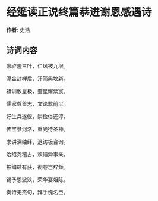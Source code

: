 # 经筵读正说终篇恭进谢恩感遇诗

**作者**: 史浩

## 诗词内容

帝祚隆三叶，仁风被九垠。

泥金封禅后，汗简典坟新。

祖训敷皇极，奎星耀紫宸。

儒家尊首志，文论歉前尘。

好生兵遂偃，崇俭俗还淳。

传宝参河洛，重光待圣神。

求讲深䌷绎，退访极咨询。

治绍尧稽古，欢谐舜事亲。

披编兹有获，彻卷岂辞频。

锡予恩波浃，荣华宴俎陈。

奏诗无杰句，拜手愧名臣。

